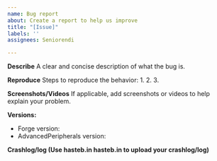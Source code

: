 ```yaml
---
name: Bug report
about: Create a report to help us improve
title: "[Issue]"
labels: ''
assignees: Seniorendi

---
```


**Describe**
A clear and concise description of what the bug is.

**Reproduce**
Steps to reproduce the behavior:
1. 
2. 
3. 

**Screenshots/Videos**
If applicable, add screenshots or videos to help explain your problem.

**Versions:**
 - Forge version:
 - AdvancedPeripherals version:


**Crashlog/log (Use hasteb.in hasteb.in to upload your crashlog/log)**
